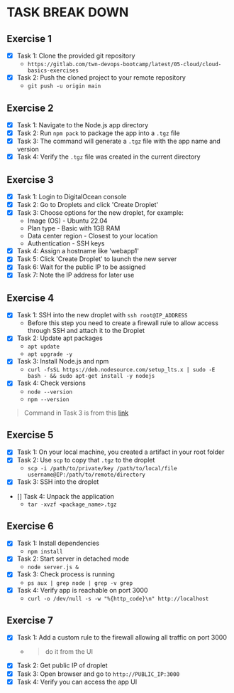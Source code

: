 # TASK BREAK DOWN

## Exercise 1

- [x] Task 1: Clone the provided git repository
  - `https://gitlab.com/twn-devops-bootcamp/latest/05-cloud/cloud-basics-exercises`
- [x] Task 2: Push the cloned project to your remote repository
  - `git push -u origin main`

## Exercise 2

- [x] Task 1: Navigate to the Node.js app directory
- [x] Task 2: Run `npm pack` to package the app into a `.tgz` file
- [x] Task 3: The command will generate a `.tgz` file with the app name and version
- [x] Task 4: Verify the `.tgz` file was created in the current directory

## Exercise 3

- [x] Task 1: Login to DigitalOcean console
- [x] Task 2: Go to Droplets and click 'Create Droplet'
- [x] Task 3: Choose options for the new droplet, for example:
  - Image (OS) - Ubuntu 22.04
  - Plan type - Basic with 1GB RAM
  - Data center region - Closest to your location
  - Authentication - SSH keys
- [x] Task 4: Assign a hostname like 'webapp1'
- [x] Task 5: Click 'Create Droplet' to launch the new server
- [x] Task 6: Wait for the public IP to be assigned
- [x] Task 7: Note the IP address for later use

## Exercise 4

- [x] Task 1: SSH into the new droplet with `ssh root@IP_ADDRESS`
  - Before this step you need to create a firewall rule to allow access through SSH and attach it to the Droplet
- [x] Task 2: Update apt packages
  - `apt update`
  - `apt upgrade -y`
- [x] Task 3: Install Node.js and npm
  - `curl -fsSL https://deb.nodesource.com/setup_lts.x | sudo -E bash - && sudo apt-get install -y nodejs`
- [x] Task 4: Check versions
  - `node --version`
  - `npm --version`

> Command in Task 3 is from this [link](https://github.com/nodesource/distributions?tab=readme-ov-file#ubuntu-versions)

## Exercise 5

- [x] Task 1: On your local machine, you created a artifact in your root folder
- [x] Task 2: Use `scp` to copy that `.tgz` to the droplet
  - `scp -i /path/to/private/key /path/to/local/file username@IP:/path/to/remote/directory`
- [x] Task 3: SSH into the droplet
- [] Task 4: Unpack the application
  - `tar -xvzf <package_name>.tgz`

## Exercise 6

- [x] Task 1: Install dependencies
  - `npm install`
- [x] Task 2: Start server in detached mode
  - `node server.js &`
- [x] Task 3: Check process is running
  - `ps aux | grep node | grep -v grep`
- [x] Task 4: Verify app is reachable on port 3000
  - `curl -o /dev/null -s -w "%{http_code}\n" http://localhost`

## Exercise 7

- [x] Task 1: Add a custom rule to the firewall allowing all traffic on port 3000
  - > do it from the UI
- [x] Task 2: Get public IP of droplet
- [x] Task 3: Open browser and go to `http://PUBLIC_IP:3000`
- [x] Task 4: Verify you can access the app UI
